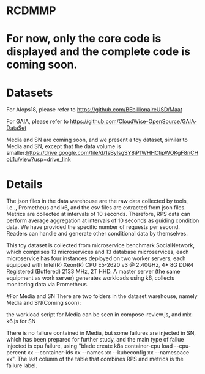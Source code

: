 # RCDMMP

# For now, only the core code is displayed and the complete code is coming soon.

# Datasets
For AIops18, please refer to https://github.com/BEbillionaireUSD/Maat

For GAIA, please refer to https://github.com/CloudWise-OpenSource/GAIA-DataSet

Media and SN are coming soon, and we present a toy dataset, similar to Media and SN, except that the data volume is smaller:https://drive.google.com/file/d/1sBylsgSY8jP1WHHCtipWOKgF8nCHoL1u/view?usp=drive_link

# Details
The json files in the data warehouse are the raw data collected by tools, i.e.., Prometheus and k6, and the csv files are extracted from json files. 
Metrics are collected at intervals of 10 seconds. Therefore, RPS data can perform average aggregation at intervals of 10 seconds as guiding condition data. We have provided the specific number of requests per second. Readers can handle and generate other conditional data by themselves.

This toy dataset is collected from microservice benchmark SocialNetwork, which comprises 13 microservices and 13 database microservices, each microservice has four instances deployed on two worker servers, each equipped with Intel(R) Xeon(R) CPU E5-2620 v3 @ 2.40GHz, 4* 8G DDR4 Registered (Buffered) 2133 MHz, 2T HHD. A master server (the same equipment as work server) generates workloads using k6, collects monitoring data via Prometheus.

#For Media and SN
There are two folders in the dataset warehouse, namely Media and SN(Coming soon): 

the workload script for Media can be seen in compose-review.js, and mix-k6.js for SN

There is no failure contained in Media, but some failures are injected in SN, which has been prepared for further study, and the main type of failue injected is cpu failure, using "blade create k8s container-cpu load --cpu-percent xx --container-ids xx --names xx --kubeconfig xx --namespace xx". The last column of the table that combines RPS and metrics is the failure label.